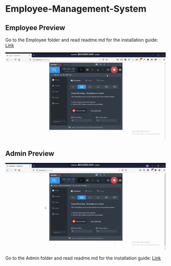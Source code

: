 # Employee-Management-System

## Employee Preview

Go to the Employee folder and read readme.md for the installation guide: [Link](https://github.com/Jaspo-Dev/employee-management-system/tree/main/employee)

![](employee-preview.gif)

## Admin Preview

![](admin-preview.gif)

Go to the Admin folder and read readme.md for the installation guide: [Link](https://github.com/Jaspo-Dev/employee-management-system/tree/main/admin)
